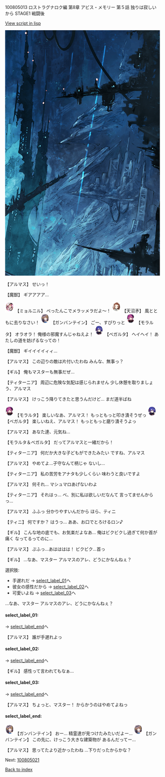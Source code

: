 100805013 ロストラグナロク編 第8章 アビス・メモリー 第５話 独りは寂しいから STAGE1 戦闘後

[View script in lisp](../scripts/100805013.txt)

![underground_world_1.png](../images/backgrounds/underground_world_1.png)

【アルマス】
せいっ！

【魔獣】
ギアアアア…

<img src="../images/units/3200111.png" alt="3200111.png" height="34"/>
【ミョルニル】
ぺったんこでメラッメラだよ～！

<img src="../images/units/3300411.png" alt="3300411.png" height="34"/>
【天沼矛】
風とともに去りなさい！

<img src="../images/units/3600211.png" alt="3600211.png" height="34"/>
【ガンバンテイン】
ごー、すぴりっと

<img src="../images/units/3104011.png" alt="3104011.png" height="34"/>
【モラルタ】
オラオラ！
俺様の邪魔すんじゃねえよ！

<img src="../images/units/3104111.png" alt="3104111.png" height="34"/>
【ベガルタ】
ヘイヘイ！
あたしの道を妨げるなっての！

【魔獣】
ギイイイイィィ…

【アルマス】
この辺りの敵は片付いたわね
みんな、無事っ？

【ギル】
俺もマスターも無事だぜ…

【ティターニア】
周辺に危険な気配は感じられません
少し休憩を取りましょう、アルマス

【アルマス】
けっこう降りてきたと思うんだけど…
まだ道半ばね

<img src="../images/units/3104011.png" alt="3104011.png" height="34"/>
【モラルタ】
楽しいなあ、アルマス！
もっともっと叩き潰そうぜっ

<img src="../images/units/3104111.png" alt="3104111.png" height="34"/>
【ベガルタ】
楽しいねえ、アルマス！
もっともっと磨り潰そうよっ

【アルマス】
あなた達、元気ね…

【モラルタ＆ベガルタ】
だってアルマスと一緒だから！

【ティターニア】
何だか大きな子どもができたみたい
ですね、アルマス

【アルマス】
やめてよ…子守なんて柄じゃ
ないし…

【ティターニア】
私の苦労をアナタも少しくらい
味わうと良いですよ

【アルマス】
何それ…
マシュマロあげないわよ

【ティターニア】
それはっ…
べ、別に私は欲しいだなんて
言ってませんからっ…

【アルマス】
ふふっ
分かりやすいんだから
ほら、ティニ

【ティニ】
何ですか？
はうっ…
ああ、お口でとろけるロン♪

【ギル】
こんな地の底でも、お気楽だよなあ…
俺はビクビクし過ぎて何か首が痛く
なってるってのに…

【アルマス】
ぷふっ…あはははは！
ビクビク…首っ

【ギル】
…なあ、マスター
アルマスのアレ、どうにかなんねぇ？

選択肢:
- 手遅れだ → [select_label_01](#select_label_01)へ
- 彼女の感性だから → [select_label_02](#select_label_02)へ
- 可愛いよね → [select_label_03](#select_label_03)へ

…なあ、マスター
アルマスのアレ、どうにかなんねぇ？

#### select_label_01:
 → [select_label_end](#select_label_end)へ

【アルマス】
誰が手遅れよっ

#### select_label_02:
 → [select_label_end](#select_label_end)へ

【ギル】
感性って言われてもなぁ…

#### select_label_03:
 → [select_label_end](#select_label_end)へ

【アルマス】
ちょっと、マスター！
からかうのはやめてよねっ

#### select_label_end:

<img src="../images/units/3600211.png" alt="3600211.png" height="34"/>
【ガンバンテイン】
おー…
精霊達が見つけたみたいだよー…

<img src="../images/units/3600211.png" alt="3600211.png" height="34"/>
【ガンバンテイン】
この先に、けっこう大きな建築物が
あるんだってー…

【アルマス】
思ってたより近かったわね
…下りだったからかな？

Next: [100805021](100805021.md)

[Back to index](index.md)
